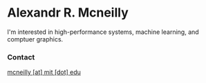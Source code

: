 # Alexandr R. Mcneilly


I'm interested in high-performance systems, machine learning, and comptuer graphics.

### Contact

[mcneilly [at] mit [dot] edu](mailto:mcneilly@mit.edu)
